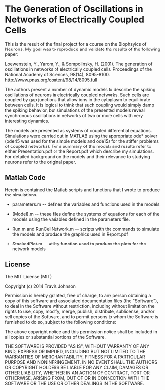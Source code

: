 # The Generation of Oscillations in Networks of Electrically Coupled Cells

This is the result of the final project for a course on the Biophsyics of
Neurons. My goal was to reproduce and validate the results of the following
paper:

Loewenstein, Y., Yarom, Y., & Sompolinsky, H. (2001). The generation of
oscillations in networks of electrically coupled cells. Proceedings of the
National Academy of Sciences, 98(14), 8095-8100.
http://www.pnas.org/content/98/14/8095.full

The authors present a number of dynamic models to describe the spiking
oscillations of neurons in electrically coupled networks. Such cells are
coupled by gap junctions that allow ions in the cytoplasm to equilibrate
between cells. It is logical to think that such coupling would simply damp the
spiking behavior, but simulations of the presented models reveal synchronous
oscillations in networks of two or more cells with very interesting dynamics.

The models are presented as systems of coupled differential equations.
Simulations were carried out in MATLAB using the appropriate ode* solver (ode45
was used for the simple models and ode15s for the stiffer problems of coupled
networks). For a summary of the models and results refer to either
Presentation.pdf or the Report.pdf which describe my simulations. For detailed
background on the models and their relevance to studying neurons refer to the
original paper.

## Matlab Code

Herein is contained the Matlab scripts and functions that I wrote to produce
the simulations. 

- parameters.m -- defines the variables and functions used in the models 

- (Model).m -- these files define the systems of equations for each of the models
using the variables defined in the parameters file. 

- Run.m and RunCellNetwork.m -- scripts with the commands to simulate the models 
  and produce the graphics used in Report.pdf

- StackedPlot.m -- utility function used to produce the plots for the network models

## License

The MIT License (MIT)

Copyright (c) 2014 Travis Johnson

Permission is hereby granted, free of charge, to any person obtaining a copy
of this software and associated documentation files (the "Software"), to deal
in the Software without restriction, including without limitation the rights
to use, copy, modify, merge, publish, distribute, sublicense, and/or sell
copies of the Software, and to permit persons to whom the Software is
furnished to do so, subject to the following conditions:

The above copyright notice and this permission notice shall be included in all
copies or substantial portions of the Software.

THE SOFTWARE IS PROVIDED "AS IS", WITHOUT WARRANTY OF ANY KIND, EXPRESS OR
IMPLIED, INCLUDING BUT NOT LIMITED TO THE WARRANTIES OF MERCHANTABILITY,
FITNESS FOR A PARTICULAR PURPOSE AND NONINFRINGEMENT. IN NO EVENT SHALL THE
AUTHORS OR COPYRIGHT HOLDERS BE LIABLE FOR ANY CLAIM, DAMAGES OR OTHER
LIABILITY, WHETHER IN AN ACTION OF CONTRACT, TORT OR OTHERWISE, ARISING FROM,
OUT OF OR IN CONNECTION WITH THE SOFTWARE OR THE USE OR OTHER DEALINGS IN THE
SOFTWARE.
